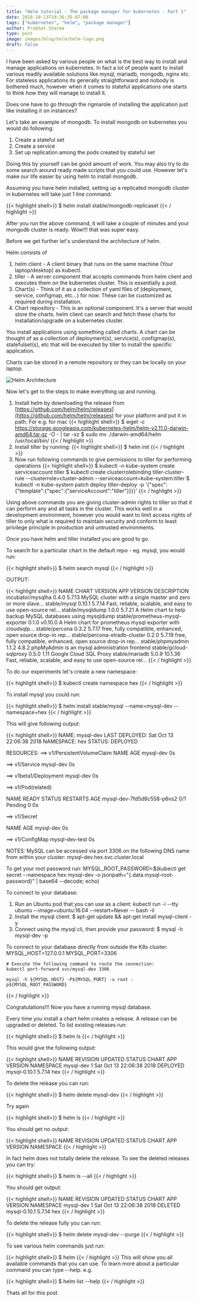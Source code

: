 ```yaml
---
title: "Helm tutorial - The package manager for kubernetes - Part 1"
date: 2018-10-13T19:36:35-07:00
tags: ["kubernetes", "helm", "package manager"]
author: Prabhat Sharma
type: post
image: images/blog/helm/helm-logo.png
draft: false
---
```


I have been asked by various people on what is the best way to install and manage applications on kubernetes. In fact a lot of people want to install various readily available solutions like mysql, mariadb, mongodb, nginx etc. For stateless applications its generally straightforward and nobody is bothered much, however when it comes to stateful applications one starts to think how they will manage to install it. 

Does one have to go through the rigmarole of installing the application just like installing it on instances?

Let's take an example of mongodb. To install mongodb on kubernetes you would do following:

1. Create a stateful set 
1. Create a  service
1. Set up replication among the pods created by stateful set

Doing this by yourself can be good amount of work. You may also try to do some search around ready made scripts that you could use. However let's make our life easier by using helm to install mongodb.

Assuming you have helm installed, setting up a replicated mongodb cluster in kubernetes will take just 1 line command:

<span>{{< highlight shell>}}
$ helm install stable/mongodb-replicaset
{{< / highlight >}}</span>

After you run the above command, it will take a couple of minutes and your mongodb cluster is ready. Wow!!! that was super easy.

Before we get further let's understand the architecture of helm.

Helm consists of 

1. helm client - A client binary that runs on the same machine (Your laptop/desktop) as kubectl.
1. tiller - A server component that accepts commands from helm client and executes them on the kubernetes cluster. This is essentially a pod.
1. Chart(s) - Think of it as a collection of yaml files of (deployment, service, configmap, etc...) for now. These can be customized as required during installation.
1. Chart repository - This is an optional component. It's a server that would store the charts. helm client can search and fetch these charts for installation/upgrade on a kubernetes cluster. 

You install applications using something called charts. A chart can be thought of as a collection of deployment(s), service(s), configmap(s), statefulset(s), etc that will be executed by tiller to install the specific application.

Charts can be stored in a remote repository or they can be locally on your laptop.

![Helm Architecture](/images/blog/helm/helm-architecture.png)

Now let's get to the steps to make everything up and running.

1. Install helm by downloading the release from [https://github.com/helm/helm/releases](https://github.com/helm/helm/releases) for your platform and put it in path. For e.g. for mac
{{< highlight shell>}}
$ wget -c https://storage.googleapis.com/kubernetes-helm/helm-v2.11.0-darwin-amd64.tar.gz -O - | tar -xz 
$ sudo mv ./darwin-amd64/helm /usr/local/bin/
{{< / highlight >}}
1. Install tiller by running: 
{{< highlight shell>}}
$ helm init
{{< / highlight >}}
1. Now run following commands to give permissions to tiller for performing operations
{{< highlight shell>}}
$ kubectl -n kube-system create serviceaccount tiller
$ kubectl create clusterrolebinding tiller-cluster-rule --clusterrole=cluster-admin --serviceaccount=kube-system:tiller
$ kubectl -n kube-system patch deploy tiller-deploy -p '{"spec":{"template":{"spec":{"serviceAccount":"tiller"}}}}'
{{< / highlight >}}



Using above commands you are giving cluster-admin rights to tiller so that it can perform any and all tasks in the cluster. This works well in a development environment, however you would want to limit access rights of tiller to only what is required to maintain security and conform to least privilege principle in production and untrusted environments.

Once you have helm and tiller installed you are good to go.

To search for a particular chart in the default repo - eg. mysql, you would run:

{{< highlight shell>}}
$ helm search mysql
{{< / highlight >}}

OUTPUT:

{{< highlight shell>}}
NAME                            	CHART VERSION	APP VERSION	DESCRIPTION
incubator/mysqlha               	0.4.0        	5.7.13     	MySQL cluster with a single master and zero or more slave...
stable/mysql                    	0.10.1       	5.7.14     	Fast, reliable, scalable, and easy to use open-source rel...
stable/mysqldump                	1.0.0        	5.7.21     	A Helm chart to help backup MySQL databases using mysqldump
stable/prometheus-mysql-exporter	0.1.0        	v0.10.0    	A Helm chart for prometheus mysql exporter with cloudsqlp...
stable/percona                  	0.3.2        	5.7.17     	free, fully compatible, enhanced, open source drop-in rep...
stable/percona-xtradb-cluster   	0.2.0        	5.7.19     	free, fully compatible, enhanced, open source drop-in rep...
stable/phpmyadmin               	1.1.2        	4.8.2      	phpMyAdmin is an mysql administration frontend
stable/gcloud-sqlproxy          	0.5.0        	1.11       	Google Cloud SQL Proxy
stable/mariadb                  	5.0.9        	10.1.36    	Fast, reliable, scalable, and easy to use open-source rel...
{{< / highlight >}}

To do our experiments let's create a new namespace:

{{< highlight shell>}}
$ kubectl create namespace hex
{{< / highlight >}}

To install mysql you could run:

{{< highlight shell>}}
$ helm install stable/mysql --name=mysql-dev --namespace=hex
{{< / highlight >}}

This will give following output:

{{< highlight shell>}}
NAME:   mysql-dev
LAST DEPLOYED: Sat Oct 13 22:06:38 2018
NAMESPACE: hex
STATUS: DEPLOYED

RESOURCES:
==> v1/PersistentVolumeClaim
NAME       AGE
mysql-dev  0s

==> v1/Service
mysql-dev  0s

==> v1beta1/Deployment
mysql-dev  0s

==> v1/Pod(related)

NAME                        READY  STATUS   RESTARTS  AGE
mysql-dev-7fd5d8c558-p6vs2  0/1    Pending  0         0s

==> v1/Secret

NAME       AGE
mysql-dev  0s

==> v1/ConfigMap
mysql-dev-test  0s


NOTES:
MySQL can be accessed via port 3306 on the following DNS name from within your cluster:
mysql-dev.hex.svc.cluster.local

To get your root password run:
    MYSQL_ROOT_PASSWORD=$(kubectl get secret --namespace hex mysql-dev -o jsonpath="{.data.mysql-root-password}" | base64 --decode; echo)

To connect to your database:
1. Run an Ubuntu pod that you can use as a client:
    kubectl run -i --tty ubuntu --image=ubuntu:16.04 --restart=Never -- bash -il
2. Install the mysql client:
    $ apt-get update && apt-get install mysql-client -y
3. Connect using the mysql cli, then provide your password:
    $ mysql -h mysql-dev -p

To connect to your database directly from outside the K8s cluster:
    MYSQL_HOST=127.0.0.1
    MYSQL_PORT=3306

    # Execute the following command to route the connection:
    kubectl port-forward svc/mysql-dev 3306

    mysql -h ${MYSQL_HOST} -P${MYSQL_PORT} -u root -p${MYSQL_ROOT_PASSWORD}
{{< / highlight >}}

Congratulations!!! Now you have a running mysql database.

Every time you install a chart helm creates a release. A release can be upgraded or deleted. To list existing releases run:

{{< highlight shell>}}
$ helm ls
{{< / highlight >}}

This would give the following output:

{{< highlight shell>}}
NAME       	REVISION	UPDATED                 	STATUS  	CHART                   	APP VERSION	NAMESPACE
mysql-dev  	1       	Sat Oct 13 22:06:38 2018	DEPLOYED	mysql-0.10.1            	5.7.14     	hex
{{< / highlight >}}

To delete the release you can run:

{{< highlight shell>}}
$ helm delete mysql-dev 
{{< / highlight >}}

Try again

{{< highlight shell>}}
$ helm ls
{{< / highlight >}}

You should get no output:

{{< highlight shell>}}
NAME       	REVISION	UPDATED                 	STATUS  	CHART                   	APP VERSION	NAMESPACE
{{< / highlight >}}

In fact helm does not totally delete the release. To see the deleted releases you can try:

{{< highlight shell>}}
$ helm ls --all
{{< / highlight >}}

You should get output:

{{< highlight shell>}}
NAME              	REVISION	UPDATED                 	STATUS  	CHART                   	APP VERSION	NAMESPACE
mysql-dev         	1       	Sat Oct 13 22:06:38 2018	DELETED 	mysql-0.10.1            	5.7.14     	hex
{{< / highlight >}}

To delete the release fully you can run:

{{< highlight shell>}}
$ helm delete mysql-dev --purge
{{< / highlight >}}

To see various helm commands just run:

{{< highlight shell>}}
$ helm
{{< / highlight >}}
This will show you all available commands that you can use. To learn more about a particular command you can type --help. e.g.

{{< highlight shell>}}
$ helm list --help
{{< / highlight >}}

Thats all for this post. 
